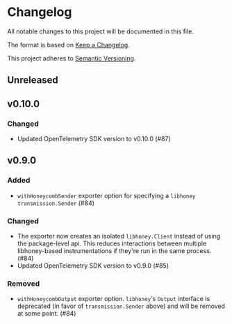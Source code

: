 # Changelog

All notable changes to this project will be documented in this file.

The format is based on [Keep a Changelog](https://keepachangelog.com/en/1.0.0/).

This project adheres to [Semantic Versioning](https://semver.org/spec/v2.0.0.html).

## Unreleased

## v0.10.0

### Changed

* Updated OpenTelemetry SDK version to v0.10.0 (#87)

## v0.9.0

### Added

* `withHoneycombSender` exporter option for specifying a `libhoney` `transmission.Sender` (#84)

### Changed

* The exporter now creates an isolated `libhoney.Client` instead of using the package-level api.  This reduces interactions between multiple libhoney-based instrumentations if they're run in the same process. (#84)
* Updated OpenTelemetry SDK version to v0.9.0 (#85)

### Removed

* `withHoneycombOutput` exporter option.  `libhoney`'s `Output` interface is deprecated (in favor of `transmission.Sender` above) and will be removed at some point. (#84)
